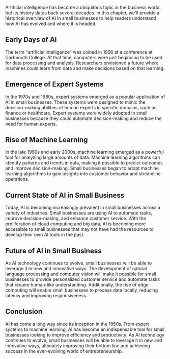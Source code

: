 

Artificial intelligence has become a ubiquitous topic in the business world, but its history dates back several decades. In this chapter, we'll provide a historical overview of AI in small businesses to help readers understand how AI has evolved and where it is headed.

Early Days of AI
----------------

The term "artificial intelligence" was coined in 1956 at a conference at Dartmouth College. At that time, computers were just beginning to be used for data processing and analysis. Researchers envisioned a future where machines could learn from data and make decisions based on that learning.

Emergence of Expert Systems
---------------------------

In the 1970s and 1980s, expert systems emerged as a popular application of AI in small businesses. These systems were designed to mimic the decision-making abilities of human experts in specific domains, such as finance or healthcare. Expert systems were widely adopted in small businesses because they could automate decision-making and reduce the need for human experts.

Rise of Machine Learning
------------------------

In the late 1990s and early 2000s, machine learning emerged as a powerful tool for analyzing large amounts of data. Machine learning algorithms can identify patterns and trends in data, making it possible to predict outcomes and improve decision-making. Small businesses began to adopt machine learning algorithms to gain insights into customer behavior and streamline operations.

Current State of AI in Small Business
-------------------------------------

Today, AI is becoming increasingly prevalent in small businesses across a variety of industries. Small businesses are using AI to automate tasks, improve decision-making, and enhance customer service. With the proliferation of cloud computing and big data, AI is becoming more accessible to small businesses that may not have had the resources to develop their own AI tools in the past.

Future of AI in Small Business
------------------------------

As AI technology continues to evolve, small businesses will be able to leverage it in new and innovative ways. The development of natural language processing and computer vision will make it possible for small businesses to provide personalized customer service and automate tasks that require human-like understanding. Additionally, the rise of edge computing will enable small businesses to process data locally, reducing latency and improving responsiveness.

Conclusion
----------

AI has come a long way since its inception in the 1950s. From expert systems to machine learning, AI has become an indispensable tool for small businesses looking to improve efficiency and productivity. As AI technology continues to evolve, small businesses will be able to leverage it in new and innovative ways, ultimately improving their bottom line and achieving success in the ever-evolving world of entrepreneurship.
